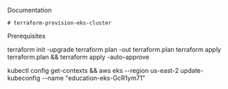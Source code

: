 Documentation

    # terraform-provision-eks-cluster 

Prerequisites

terraform init -upgrade
terraform plan -out terraform.plan
terraform apply terraform.plan && terraform apply -auto-approve


kubectl config get-contexts && 
aws eks --region us-east-2 update-kubeconfig --name "education-eks-GcR1ym71"


